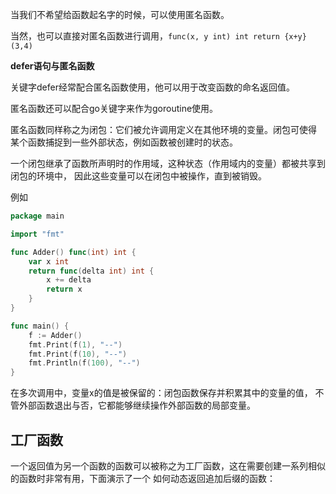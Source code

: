 当我们不希望给函数起名字的时候，可以使用匿名函数。

当然，也可以直接对匿名函数进行调用，`func(x, y int) int return {x+y} (3,4)`

**defer语句与匿名函数**

关键字defer经常配合匿名函数使用，他可以用于改变函数的命名返回值。

匿名函数还可以配合go关键字来作为goroutine使用。

匿名函数同样称之为闭包：它们被允许调用定义在其他环境的变量。闭包可使得
某个函数捕捉到一些外部状态，例如函数被创建时的状态。

一个闭包继承了函数所声明时的作用域，这种状态（作用域内的变量）都被共享到闭包的环境中，
因此这些变量可以在闭包中被操作，直到被销毁。

例如
```go
package main

import "fmt"

func Adder() func(int) int {
	var x int
	return func(delta int) int {
		x += delta
		return x
	}
}

func main() {
	f := Adder()
	fmt.Print(f(1), "--")
	fmt.Print(f(10), "--")
	fmt.Println(f(100), "--")
}
```
在多次调用中，变量x的值是被保留的：闭包函数保存并积累其中的变量的值，
不管外部函数退出与否，它都能够继续操作外部函数的局部变量。


## 工厂函数
一个返回值为另一个函数的函数可以被称之为工厂函数，这在需要创建一系列相似的函数时非常有用，下面演示了一个
如何动态返回追加后缀的函数：



